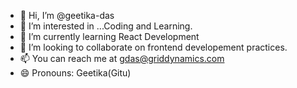 - 👋 Hi, I’m @geetika-das
- 👀 I’m interested in ...Coding and Learning.
- 🌱 I’m currently learning React Development
- 💞️ I’m looking to collaborate on frontend developement practices.
- 📫 You can reach me at gdas@griddynamics.com
- 😄 Pronouns: Geetika(Gitu)
  

<!---
geetika-das/geetika-das is a ✨ special ✨ repository because its `README.md` (this file) appears on your GitHub profile.
You can click the Preview link to take a look at your changes.
--->
